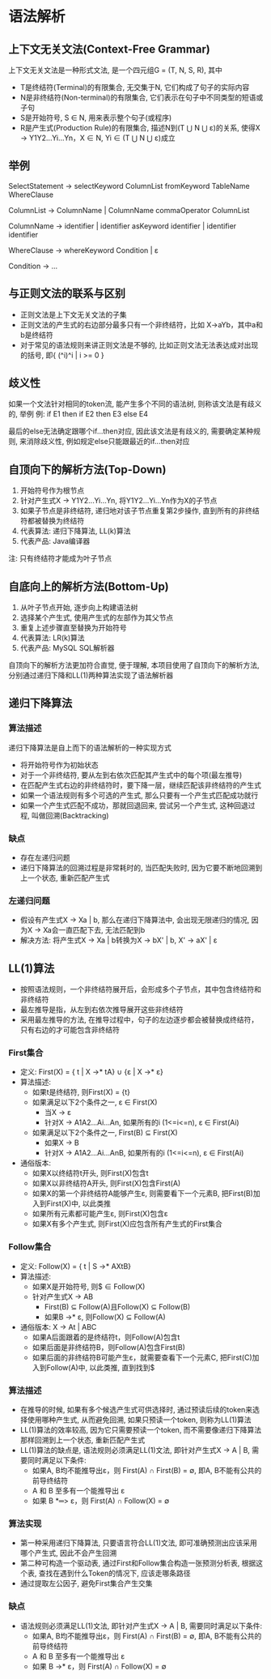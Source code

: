 # 语法解析

## 上下文无关文法(Context-Free Grammar)
上下文无关文法是一种形式文法, 是一个四元组G = (T, N, S, R), 其中
- T是终结符(Terminal)的有限集合, 无交集于N, 它们构成了句子的实际内容
- N是非终结符(Non-terminal)的有限集合, 它们表示在句子中不同类型的短语或子句
- S是开始符号, S ∈ N, 用来表示整个句子(或程序)
- R是产生式(Production Rule)的有限集合, 描述N到(T ⋃ N ⋃ ε)的关系, 使得X -> Y1Y2...Yi...Yn，X ∈ N, Yi ∈ (T ⋃ N ⋃ ε)成立

## 举例
SelectStatement -> selectKeyword ColumnList fromKeyword TableName WhereClause

ColumnList -> ColumnName | ColumnName commaOperator ColumnList

ColumnName -> identifier | identifier asKeyword identifier | identifier identifier

WhereClause -> whereKeyword Condition | ε

Condition -> ...


## 与正则文法的联系与区别
- 正则文法是上下文无关文法的子集
- 正则文法的产生式的右边部分最多只有一个非终结符，比如 X->aYb，其中a和b是终结符
- 对于常见的语法规则来讲正则文法是不够的, 比如正则文法无法表达成对出现的括号, 即{ (^i)^i | i >= 0 }

## 歧义性
如果一个文法针对相同的token流, 能产生多个不同的语法树, 则称该文法是有歧义的, 举例
例: if E1 then if E2 then E3 else E4

最后的else无法确定跟哪个if...then对应, 因此该文法是有歧义的, 需要确定某种规则, 来消除歧义性, 例如规定else只能跟最近的if...then对应

## 自顶向下的解析方法(Top-Down)
1. 开始符号作为根节点
2. 针对产生式X -> Y1Y2...Yi...Yn, 将Y1Y2...Yi...Yn作为X的子节点
3. 如果子节点是非终结符, 递归地对该子节点重复第2步操作, 直到所有的非终结符都被替换为终结符
4. 代表算法: 递归下降算法, LL(k)算法
5. 代表产品: Java编译器

注: 只有终结符才能成为叶子节点

## 自底向上的解析方法(Bottom-Up)
1. 从叶子节点开始, 逐步向上构建语法树
2. 选择某个产生式, 使用产生式的左部作为其父节点
3. 重复上述步骤直至替换为开始符号
4. 代表算法: LR(k)算法
5. 代表产品: MySQL SQL解析器

自顶向下的解析方法更加符合直觉, 便于理解, 本项目使用了自顶向下的解析方法, 分别通过递归下降和LL(1)两种算法实现了语法解析器

## 递归下降算法
### 算法描述
递归下降算法是自上而下的语法解析的一种实现方式
- 将开始符号作为初始状态
- 对于一个非终结符, 要从左到右依次匹配其产生式中的每个项(最左推导)
- 在匹配产生式右边的非终结符时，要下降一层，继续匹配该非终结符的产生式
- 如果一个语法规则有多个可选的产生式, 那么只要有一个产生式匹配成功就行
- 如果一个产生式匹配不成功，那就回退回来, 尝试另一个产生式, 这种回退过程, 叫做回溯(Backtracking)

### 缺点
- 存在左递归问题
- 递归下降算法的回溯过程是非常耗时的, 当匹配失败时, 因为它要不断地回溯到上一个状态, 重新匹配产生式

### 左递归问题
- 假设有产生式X -> Xa | b, 那么在递归下降算法中, 会出现无限递归的情况, 因为X -> Xa会一直匹配下去, 无法匹配到b
- 解决方法: 将产生式X -> Xa | b转换为X -> bX' | b, X' -> aX' | ε

## LL(1)算法
- 按照语法规则，一个非终结符展开后，会形成多个子节点，其中包含终结符和非终结符
- 最左推导是指，从左到右依次推导展开这些非终结符
- 采用最左推导的方法, 在推导过程中，句子的左边逐步都会被替换成终结符，只有右边的才可能包含非终结符

### First集合
- 定义: First(X) = { t | X →* tA} ∪ {ε | X →* ε}
- 算法描述:
    - 如果t是终结符, 则First(X) = {t}
    - 如果满足以下2个条件之一, ε ∈ First(X)
        - 当X → ε
        - 针对X -> A1A2...Ai...An, 如果所有的i (1<=i<=n), ε ∈ First(Ai)
    - 如果满足以下2个条件之一, First(B) ⊆ First(X)
        - 如果X -> B
        - 针对X -> A1A2...Ai...AnB, 如果所有的i (1<=i<=n), ε ∈ First(Ai)
- 通俗版本:
    - 如果X以终结符t开头, 则First(X)包含t
    - 如果X以非终结符A开头, 则First(X)包含First(A)
    - 如果X的第一个非终结符A能够产生ε, 则需要看下一个元素B, 把First(B)加入到First(X)中, 以此类推
    - 如果所有元素都可能产生ε, 则First(X)包含ε
    - 如果X有多个产生式, 则First(X)应包含所有产生式的First集合

### Follow集合
- 定义: Follow(X) = { t | S →* AXtB}
- 算法描述:
  - 如果X是开始符号, 则$ ∈ Follow(X)
  - 针对产生式X -> AB
    - First(B) ⊆ Follow(A)且Follow(X) ⊆ Follow(B)
    - 如果B ->* ε, 则Follow(X) ⊆ Follow(A)
- 通俗版本: X -> At | ABC
  - 如果A后面跟着的是终结符t，则Follow(A)包含t
  - 如果后面是非终结符B，则Follow(A)包含First(B)
  - 如果后面的非终结符B可能产生ε，就需要查看下一个元素C, 把First(C)加入到Follow(A)中, 以此类推, 直到找到$

### 算法描述
- 在推导的时候, 如果有多个候选产生式可供选择时, 通过预读后续的token来选择使用哪种产生式, 从而避免回溯, 如果只预读一个token, 则称为LL(1)算法
- LL(1)算法的效率较高, 因为它只需要预读一个token, 而不需要像递归下降算法那样回溯到上一个状态, 重新匹配产生式
- LL(1)算法的缺点是, 语法规则必须满足LL(1)文法, 即针对产生式X -> A | B, 需要同时满足以下条件:
  - 如果A, B均不能推导出ε，则 First(A) ∩ First(B) = ∅, 即A, B不能有公共的前导终结符
  - A 和 B 至多有一个能推导出 ε
  - 如果 B *═> ε，则 First(A) ∩ Follow(X) = ∅

### 算法实现
- 第一种采用递归下降算法, 只要语言符合LL(1)文法, 即可准确预测出应该采用哪个产生式, 因此不会产生回溯
- 第二种可构造一个驱动表, 通过First和Follow集合构造一张预测分析表, 根据这个表, 查找在遇到什么Token的情况下, 应该走哪条路径
- 通过提取左公因子, 避免First集合产生交集

### 缺点
- 语法规则必须满足LL(1)文法, 即针对产生式X -> A | B, 需要同时满足以下条件:
  - 如果A, B均不能推导出ε，则 First(A) ∩ First(B) = ∅, 即A, B不能有公共的前导终结符
  - A 和 B 至多有一个能推导出 ε
  - 如果 B ->* ε，则 First(A) ∩ Follow(X) = ∅